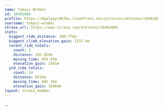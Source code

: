 ```yaml
---
name: Tomasz Wróbel
id: 16462866
profile: https://dgalywyr863hv.cloudfront.net/pictures/athletes/16462866/10169785/1/large.jpg
username: tomasz-wrobel
strava_url: https://www.strava.com/athletes/16462866
stats:
  biggest_ride_distance: 190.77km
  biggest_climb_elevation_gain: 1237.4m
  recent_ride_totals:
    count: 3
    distance: 102.92km
    moving_time: 05h 03m
    elevation_gain: 1561m
  ytd_ride_totals:
    count: 24
    distance: 851km
    moving_time: 60h 24m
    elevation_gain: 16469m
layout: strava_member
--- 
```

...
